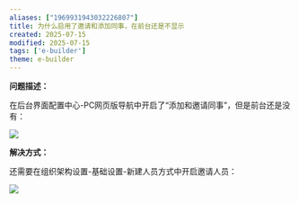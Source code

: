 ```yaml
---
aliases: ["1969931943032226807"]
title: 为什么启用了邀请和添加同事，在前台还是不显示
created: 2025-07-15
modified: 2025-07-15
tags: ['e-builder']
theme: e-builder
---
```


**问题描述：**

在后台界面配置中心-PC网页版导航中开启了“添加和邀请同事”，但是前台还是没有：

![](37ab64613a99d52f60ee9ac085915458.jpg)

**解决方式：**

还需要在组织架构设置-基础设置-新建人员方式中开启邀请人员：

![](ada24ab142ad406c3845300b41f2eb8e.jpg)